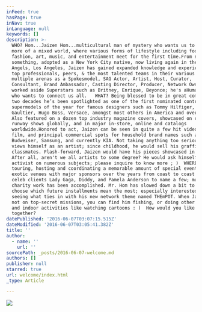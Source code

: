 ```yaml
---
inFeed: true
hasPage: true
inNav: true
inLanguage: null
keywords: []
description: >-
  WHO? Hom...Jaizen Hom...multicultural man of mystery who wants us to live in
  more of a mixed world, where various forms of lifestyle including food,
  fashion, art, music, and entertainment meet for the first time.From nothing to
  something, adopted as a New York City native, now living again in the City of
  Angels, Los Angeles, Jaizen has gained expanded knowledge and experience from
  top professionals, peers, & the most talented teams in their various fields in
  multiple arenas as a Spokesmodel, SAG Actor, Artist, Host, Curator,
  Consultant, Brand Ambassador, Casting Director, Producer, Network Owner who's
  worked aside Superstars such as Britney, Enrique, Beyonce; he's aHumanitarian
  who wants to connect us all.   WHAT? Being blessed to be in great company, for
  two decades he’s been spotlighted as one of the first nominated contract male
  supermodels of the year for famous designers such as Tommy Hilfiger, Jean-Paul
  Gaultier, Hugo Boss, Versace, amongst most others in America and overseas.
  Also featured on a dozen top industry magazine covers, showcased on countless
  runway shows globally, and in major in-store, online and catalogs
  worldwide.Honored to act, Jaizen can be seen in quite a few hit videos, tv,
  film, and principal commercial spots for household brand names such as Pepsi,
  Budweiser, Samsung, and currently KIA. Not taking anything too seriously, he
  views himself as an artist; since childhood, he would sell his graffiti to
  classmates. Flash-forward, Jaizen would have his pieces showcased in museums.
  After all, aren't we all artists to some degree? He would ask himself. An
  activist on numerous subjects; please inquire to know more ; )  WHERE? After
  touring, hosting and coordinating a memorable amount of special events at his
  exotic venues with major sponsors over the years from coast to coast including
  celeb clients Lady Gaga, Diddy, and Pamela Anderson to name a few; much
  charity work has been accomplished. Mr. Hom has slowed down a bit to pick and
  choose which future installments mean the most; especially interested in
  seeing what ties in with his new network theme named THEmPOT. When Jaizen's
  not on top-secret missions, you can find him fishing, or doing other outdoor
  and indoor activities like watching cartoons : )  How would you like to work
  together?
datePublished: '2016-06-07T03:07:15.515Z'
dateModified: '2016-06-07T03:05:41.382Z'
title: ''
author:
  - name: ''
    url: ''
sourcePath: _posts/2016-06-07-welcome.md
authors: []
publisher: null
starred: true
url: welcome/index.html
_type: Article

---
```

![](https://the-grid-user-content.s3-us-west-2.amazonaws.com/52939a9f-b506-44f1-9269-2be735237f76.jpg)